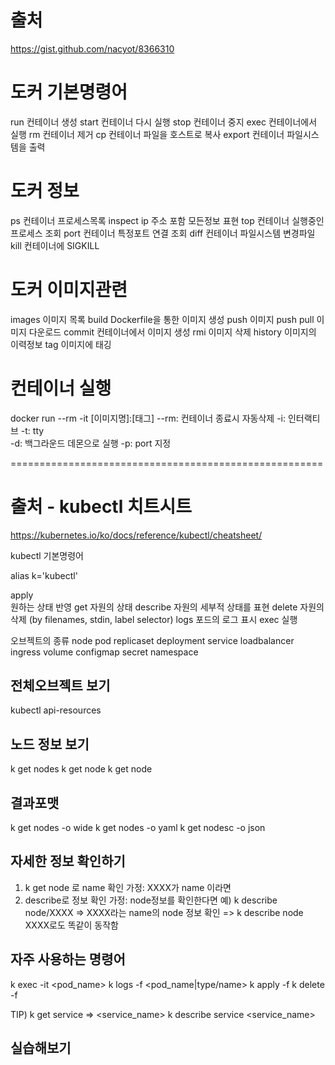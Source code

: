 # 출처
 https://gist.github.com/nacyot/8366310

# 도커 기본명령어
run 컨테이너 생성
start 컨테이너 다시 실행
stop 컨테이너 중지
exec 컨테이너에서 실행
rm 컨테이너 제거
cp 컨테이너 파일을 호스트로 복사
export 컨테이너 파일시스템을 출력

# 도커 정보
ps 컨테이너 프로세스목록
inspect ip 주소 포함 모든정보 표현
top 컨테이너 실행중인 프로세스 조회
port 컨테이너 특정포트 연결 조회
diff 컨테이너 파일시스템 변경파일
kill 컨테이너에 SIGKILL

# 도커 이미지관련
images 이미지 목록
build Dockerfile을 통한 이미지 생성
push 이미지 push
pull 이미지 다운로드
commit 컨테이너에서 이미지 생성
rmi 이미지 삭제
history 이미지의 이력정보 
tag 이미지에 태깅

# 컨테이너 실행
docker run --rm -it [이미지명]:[태그]
 --rm: 컨테이너 종료시 자동삭제
 -i: 인터랙티브
 -t: tty  
 -d: 백그라운드 데몬으로 실행
 -p: port 지정 





======================================================

# 출처 - kubectl 치트시트
https://kubernetes.io/ko/docs/reference/kubectl/cheatsheet/

kubectl 기본명령어

alias k='kubectl'

apply  
 원하는 상태 반영
get
 자원의 상태
describe 
 자원의 세부적 상태를 표현
delete
 자원의 삭제 (by filenames, stdin, label selector)
logs
 포드의 로그 표시
exec 실행


오브젝트의 종류
node
pod
replicaset
deployment
service
loadbalancer
ingress
volume
configmap
secret
namespace


## 전체오브젝트 보기
 kubectl api-resources

## 노드 정보 보기
 k get nodes
 k get node
 k get node

## 결과포맷 
k get nodes -o wide
k get nodes  -o yaml
k get nodesc -o json


## 자세한 정보 확인하기
 1) k get node 로 name 확인 가정: XXXX가 name 이라면
 2) describe로 정보 확인 가정: node정보를 확인한다면
    예) k describe node/XXXX
    => XXXX라는 name의 node 정보 확인
    => k describe node XXXX로도 똑같이 동작함 

## 자주 사용하는 명령어
 k exec -it <pod_name>
 k logs -f <pod_name|type/name>
 k apply -f <filename>
 k delete -f <filename>

 TIP) k get service 
      => <service_name>
      k describe service <service_name>

## 실습해보기 

